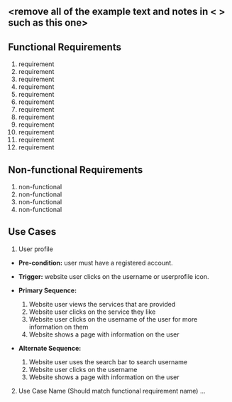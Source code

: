 ## <remove all of the example text and notes in < > such as this one>

## Functional Requirements

1. requirement
2. requirement
3. requirement
4. requirement
5. requirement
6. requirement
7. requirement
8. requirement
9. requirement
10. requirement
11. requirement
12. requirement

## Non-functional Requirements

1. non-functional
2. non-functional
3. non-functional
4. non-functional

## Use Cases

1. User profile
- **Pre-condition:** <can be a list or short description> user must have a registered account.

- **Trigger:** <can be a list or short description> website user clicks on the username or userprofile icon. 

- **Primary Sequence:**
  
  1. Website user views the services that are provided
  2. Website user clicks on the service they like
  3. Website user clicks on the username of the user for more information on them
  4. Website shows a page with information on the user
   

- **Alternate Sequence:** <you can have more than one alternate sequence to describe multiple issues that may arise>
  
  1. Website user uses the search bar to search username
  2. Website user clicks on the username
  3. Website shows a page with information on the user

2. Use Case Name (Should match functional requirement name)
   ...

